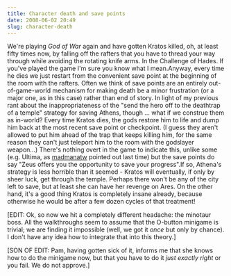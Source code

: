```yaml
---
title: Character death and save points
date: 2008-06-02 20:49
slug: character-death
---
```


We're playing *God of War* again and have gotten Kratos killed, oh, at
least fifty times now, by falling off the rafters that you have to
thread your way through while avoiding the rotating knife arms. In the
Challenge of Hades. If you've played the game I'm sure you know what I
mean.Anyway, every time he dies we just restart from the convenient save
point at the beginning of the room with the rafters. Often we think of
save points are an entirely out-of-game-world mechanism for making death
be a minor frustration (or a major one, as in this case) rather than end
of story. In light of my previous rant about the inappropriateness of
the "send the hero off to the deathtrap of a temple" strategy for saving
Athens, though ... what if we construe them as in-world? Every time
Kratos dies, the gods restore him to life and dump him back at the most
recent save point or checkpoint. (I guess they aren't allowed to put him
ahead of the trap that keeps killing him, for the same reason they can't
just teleport him to the room with the godslayer weapon...) There's
nothing overt in the game to indicate this, unlike some (e.g. Ultima, as
[madmanatw](http://madmanatw.livejournal.com/) pointed out last time)
but the save points do say "Zeus offers you the opportunity to save your
progress".If so, Athena's strategy is less horrible than it seemed -
Kratos will eventually, if only by sheer luck, get through the temple.
Perhaps there won't be any of the city left to save, but at least she
can have her revenge on Ares. On the other hand, it's a good thing
Kratos is completely insane already, because otherwise he would be after
a few dozen cycles of that treatment!

[EDIT: Ok, so now we hit a
completely different headache: the minotaur boss. All the walkthroughs
seem to assume that the O-button minigame is trivial; we are finding it
impossible (well, we got it *once* but only by chance). I don't have any
idea how to integrate that into this theory.]

[SON OF EDIT: Pam, having
gotten sick of it, informs me that she knows how to do the minigame now,
but that you have to do it *just exactly right* or you fail. We do not
approve.]
